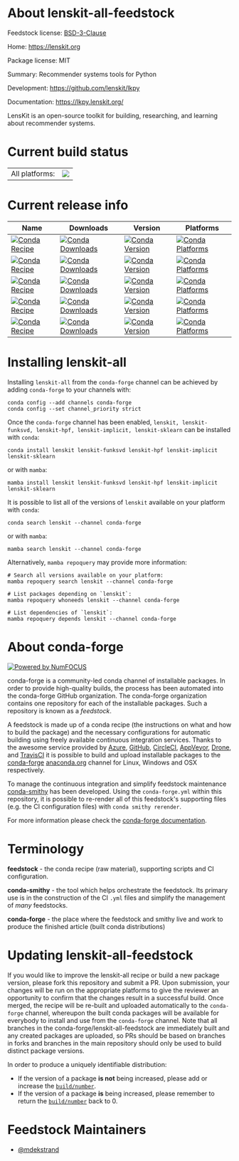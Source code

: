 About lenskit-all-feedstock
===========================

Feedstock license: [BSD-3-Clause](https://github.com/conda-forge/lenskit-feedstock/blob/main/LICENSE.txt)

Home: https://lenskit.org

Package license: MIT

Summary: Recommender systems tools for Python

Development: https://github.com/lenskit/lkpy

Documentation: https://lkpy.lenskit.org/

LensKit is an open-source toolkit for building, researching, and learning
about recommender systems.


Current build status
====================


<table><tr><td>All platforms:</td>
    <td>
      <a href="https://dev.azure.com/conda-forge/feedstock-builds/_build/latest?definitionId=11225&branchName=main">
        <img src="https://dev.azure.com/conda-forge/feedstock-builds/_apis/build/status/lenskit-feedstock?branchName=main">
      </a>
    </td>
  </tr>
</table>

Current release info
====================

| Name | Downloads | Version | Platforms |
| --- | --- | --- | --- |
| [![Conda Recipe](https://img.shields.io/badge/recipe-lenskit-green.svg)](https://anaconda.org/conda-forge/lenskit) | [![Conda Downloads](https://img.shields.io/conda/dn/conda-forge/lenskit.svg)](https://anaconda.org/conda-forge/lenskit) | [![Conda Version](https://img.shields.io/conda/vn/conda-forge/lenskit.svg)](https://anaconda.org/conda-forge/lenskit) | [![Conda Platforms](https://img.shields.io/conda/pn/conda-forge/lenskit.svg)](https://anaconda.org/conda-forge/lenskit) |
| [![Conda Recipe](https://img.shields.io/badge/recipe-lenskit--funksvd-green.svg)](https://anaconda.org/conda-forge/lenskit-funksvd) | [![Conda Downloads](https://img.shields.io/conda/dn/conda-forge/lenskit-funksvd.svg)](https://anaconda.org/conda-forge/lenskit-funksvd) | [![Conda Version](https://img.shields.io/conda/vn/conda-forge/lenskit-funksvd.svg)](https://anaconda.org/conda-forge/lenskit-funksvd) | [![Conda Platforms](https://img.shields.io/conda/pn/conda-forge/lenskit-funksvd.svg)](https://anaconda.org/conda-forge/lenskit-funksvd) |
| [![Conda Recipe](https://img.shields.io/badge/recipe-lenskit--hpf-green.svg)](https://anaconda.org/conda-forge/lenskit-hpf) | [![Conda Downloads](https://img.shields.io/conda/dn/conda-forge/lenskit-hpf.svg)](https://anaconda.org/conda-forge/lenskit-hpf) | [![Conda Version](https://img.shields.io/conda/vn/conda-forge/lenskit-hpf.svg)](https://anaconda.org/conda-forge/lenskit-hpf) | [![Conda Platforms](https://img.shields.io/conda/pn/conda-forge/lenskit-hpf.svg)](https://anaconda.org/conda-forge/lenskit-hpf) |
| [![Conda Recipe](https://img.shields.io/badge/recipe-lenskit--implicit-green.svg)](https://anaconda.org/conda-forge/lenskit-implicit) | [![Conda Downloads](https://img.shields.io/conda/dn/conda-forge/lenskit-implicit.svg)](https://anaconda.org/conda-forge/lenskit-implicit) | [![Conda Version](https://img.shields.io/conda/vn/conda-forge/lenskit-implicit.svg)](https://anaconda.org/conda-forge/lenskit-implicit) | [![Conda Platforms](https://img.shields.io/conda/pn/conda-forge/lenskit-implicit.svg)](https://anaconda.org/conda-forge/lenskit-implicit) |
| [![Conda Recipe](https://img.shields.io/badge/recipe-lenskit--sklearn-green.svg)](https://anaconda.org/conda-forge/lenskit-sklearn) | [![Conda Downloads](https://img.shields.io/conda/dn/conda-forge/lenskit-sklearn.svg)](https://anaconda.org/conda-forge/lenskit-sklearn) | [![Conda Version](https://img.shields.io/conda/vn/conda-forge/lenskit-sklearn.svg)](https://anaconda.org/conda-forge/lenskit-sklearn) | [![Conda Platforms](https://img.shields.io/conda/pn/conda-forge/lenskit-sklearn.svg)](https://anaconda.org/conda-forge/lenskit-sklearn) |

Installing lenskit-all
======================

Installing `lenskit-all` from the `conda-forge` channel can be achieved by adding `conda-forge` to your channels with:

```
conda config --add channels conda-forge
conda config --set channel_priority strict
```

Once the `conda-forge` channel has been enabled, `lenskit, lenskit-funksvd, lenskit-hpf, lenskit-implicit, lenskit-sklearn` can be installed with `conda`:

```
conda install lenskit lenskit-funksvd lenskit-hpf lenskit-implicit lenskit-sklearn
```

or with `mamba`:

```
mamba install lenskit lenskit-funksvd lenskit-hpf lenskit-implicit lenskit-sklearn
```

It is possible to list all of the versions of `lenskit` available on your platform with `conda`:

```
conda search lenskit --channel conda-forge
```

or with `mamba`:

```
mamba search lenskit --channel conda-forge
```

Alternatively, `mamba repoquery` may provide more information:

```
# Search all versions available on your platform:
mamba repoquery search lenskit --channel conda-forge

# List packages depending on `lenskit`:
mamba repoquery whoneeds lenskit --channel conda-forge

# List dependencies of `lenskit`:
mamba repoquery depends lenskit --channel conda-forge
```


About conda-forge
=================

[![Powered by
NumFOCUS](https://img.shields.io/badge/powered%20by-NumFOCUS-orange.svg?style=flat&colorA=E1523D&colorB=007D8A)](https://numfocus.org)

conda-forge is a community-led conda channel of installable packages.
In order to provide high-quality builds, the process has been automated into the
conda-forge GitHub organization. The conda-forge organization contains one repository
for each of the installable packages. Such a repository is known as a *feedstock*.

A feedstock is made up of a conda recipe (the instructions on what and how to build
the package) and the necessary configurations for automatic building using freely
available continuous integration services. Thanks to the awesome service provided by
[Azure](https://azure.microsoft.com/en-us/services/devops/), [GitHub](https://github.com/),
[CircleCI](https://circleci.com/), [AppVeyor](https://www.appveyor.com/),
[Drone](https://cloud.drone.io/welcome), and [TravisCI](https://travis-ci.com/)
it is possible to build and upload installable packages to the
[conda-forge](https://anaconda.org/conda-forge) [anaconda.org](https://anaconda.org/)
channel for Linux, Windows and OSX respectively.

To manage the continuous integration and simplify feedstock maintenance
[conda-smithy](https://github.com/conda-forge/conda-smithy) has been developed.
Using the ``conda-forge.yml`` within this repository, it is possible to re-render all of
this feedstock's supporting files (e.g. the CI configuration files) with ``conda smithy rerender``.

For more information please check the [conda-forge documentation](https://conda-forge.org/docs/).

Terminology
===========

**feedstock** - the conda recipe (raw material), supporting scripts and CI configuration.

**conda-smithy** - the tool which helps orchestrate the feedstock.
                   Its primary use is in the construction of the CI ``.yml`` files
                   and simplify the management of *many* feedstocks.

**conda-forge** - the place where the feedstock and smithy live and work to
                  produce the finished article (built conda distributions)


Updating lenskit-all-feedstock
==============================

If you would like to improve the lenskit-all recipe or build a new
package version, please fork this repository and submit a PR. Upon submission,
your changes will be run on the appropriate platforms to give the reviewer an
opportunity to confirm that the changes result in a successful build. Once
merged, the recipe will be re-built and uploaded automatically to the
`conda-forge` channel, whereupon the built conda packages will be available for
everybody to install and use from the `conda-forge` channel.
Note that all branches in the conda-forge/lenskit-all-feedstock are
immediately built and any created packages are uploaded, so PRs should be based
on branches in forks and branches in the main repository should only be used to
build distinct package versions.

In order to produce a uniquely identifiable distribution:
 * If the version of a package **is not** being increased, please add or increase
   the [``build/number``](https://docs.conda.io/projects/conda-build/en/latest/resources/define-metadata.html#build-number-and-string).
 * If the version of a package **is** being increased, please remember to return
   the [``build/number``](https://docs.conda.io/projects/conda-build/en/latest/resources/define-metadata.html#build-number-and-string)
   back to 0.

Feedstock Maintainers
=====================

* [@mdekstrand](https://github.com/mdekstrand/)


